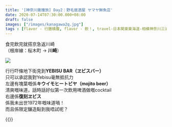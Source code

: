 ```yaml
---
title: '[神奈川衝撞旅] Day2：野毛居酒屋 ヤマヤ鮮魚店'
date: 2020-07-14T07:30:00.000+08:00
draft: false
images: ["/images/kanagawa2q.jpg"]
tags : [flavor - 行膳積腹, flavor - 飲！, travel-日本関東東海道-相模神奈川三浦川崎横浜鎌倉]
---
```


食完飲完就搭京急返川崎  
（根岸線：桜木町 → **川崎**）

![](/images/kanagawa2q.jpg)
 
行行吓條地下街見到**YEBISU BAR（ヱビスバー）**  
只可以承認我對Yebisu毫無抵抗力  
左邊有塊葉嘅係**キウイモヒートビヤ（mojito beer）**  
清爽嘅味道，話時話好似第一次飲用啤酒做嘅cocktail  
右邊係**復刻ヱビス**  
係我未出世1972年嘅味道喎！  
而且係限定釀造點到我唔試呢？  


{{<kanagawa>}}
